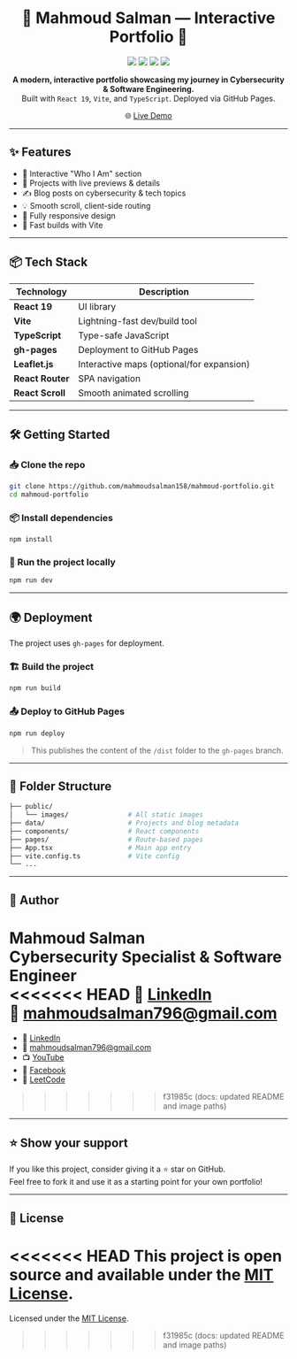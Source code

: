 <h1 align="center">🚀 Mahmoud Salman — Interactive Portfolio 🚀</h1>

<p align="center">
  <img src="https://img.shields.io/github/deployments/mahmoudsalman158/mahmoud-portfolio/github-pages?label=Deployment&style=flat-square" />
  <img src="https://img.shields.io/github/languages/top/mahmoudsalman158/mahmoud-portfolio?style=flat-square" />
  <img src="https://img.shields.io/github/last-commit/mahmoudsalman158/mahmoud-portfolio?style=flat-square" />
  <img src="https://img.shields.io/github/stars/mahmoudsalman158/mahmoud-portfolio?style=flat-square" />
</p>

<p align="center">
  <b>A modern, interactive portfolio showcasing my journey in Cybersecurity & Software Engineering.</b><br />
  Built with <code>React 19</code>, <code>Vite</code>, and <code>TypeScript</code>. Deployed via GitHub Pages.
</p>

<p align="center">
  🌐 <a href="https://mahmoudsalman158.github.io/mahmoud-portfolio/">Live Demo</a>
</p>

---

## ✨ Features

- 🧠 Interactive "Who I Am" section
- 💼 Projects with live previews & details
- ✍️ Blog posts on cybersecurity & tech topics
- 💡 Smooth scroll, client-side routing
- 📱 Fully responsive design
- 🚀 Fast builds with Vite

---

## 📦 Tech Stack

| Technology        | Description                                |
|-------------------|--------------------------------------------|
| **React 19**      | UI library                                 |
| **Vite**          | Lightning-fast dev/build tool              |
| **TypeScript**    | Type-safe JavaScript                       |
| **gh-pages**      | Deployment to GitHub Pages                 |
| **Leaflet.js**    | Interactive maps (optional/for expansion)  |
| **React Router**  | SPA navigation                             |
| **React Scroll**  | Smooth animated scrolling                  |

---

## 🛠️ Getting Started

### 📥 Clone the repo

```bash
git clone https://github.com/mahmoudsalman158/mahmoud-portfolio.git
cd mahmoud-portfolio
```

### 📦 Install dependencies

```bash
npm install
```

### 🚀 Run the project locally

```bash
npm run dev
```

---

## 🌍 Deployment

The project uses `gh-pages` for deployment.

### 🏗️ Build the project

```bash
npm run build
```

### 📤 Deploy to GitHub Pages

```bash
npm run deploy
```

> This publishes the content of the `/dist` folder to the `gh-pages` branch.

---

## 📁 Folder Structure

```bash
├── public/
│   └── images/               # All static images
├── data/                     # Projects and blog metadata
├── components/               # React components
├── pages/                    # Route-based pages
├── App.tsx                   # Main app entry
├── vite.config.ts            # Vite config
└── ...
```

---

## 🧠 Author

**Mahmoud Salman**  
Cybersecurity Specialist & Software Engineer  
<<<<<<< HEAD
🔗 [LinkedIn](https://www.linkedin.com/in/mahmoud-salman-3b4a2a271/)  
📧 mahmoudsalman796@gmail.com
=======

- 🔗 [LinkedIn](https://www.linkedin.com/in/mahmoud-salman-3b4a2a271/)
- 📧 mahmoudsalman796@gmail.com
- 📺 [YouTube](https://www.youtube.com/@FREEfree)
- 📘 [Facebook](https://www.facebook.com/ginsh18)
- 🧩 [LeetCode](https://leetcode.com/u/mahmoud_Neo/)
>>>>>>> f31985c (docs: updated README and image paths)

---

## ⭐️ Show your support

If you like this project, consider giving it a ⭐️ star on GitHub.  
Feel free to fork it and use it as a starting point for your own portfolio!

---

## 📜 License

<<<<<<< HEAD
This project is open source and available under the [MIT License](LICENSE).
=======
Licensed under the [MIT License](LICENSE).
>>>>>>> f31985c (docs: updated README and image paths)
